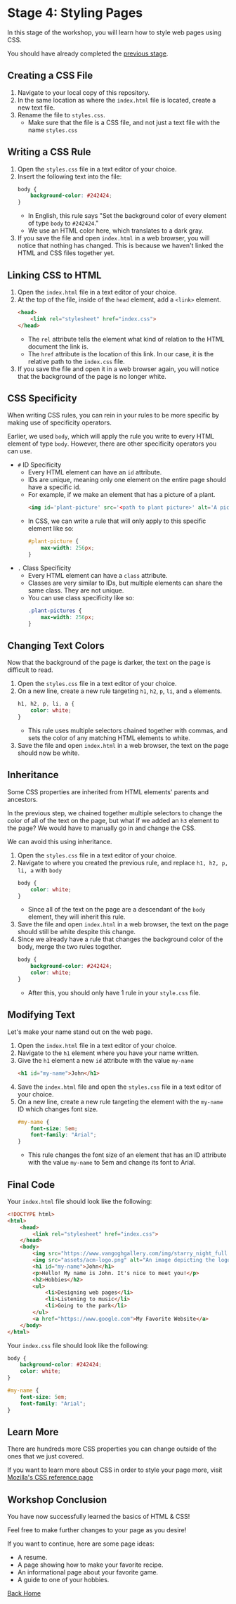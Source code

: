 # Stage 4: Styling Pages
In this stage of the workshop, you will learn how to style web pages using CSS.

You should have already completed the [previous stage](./stage3.md).

## Creating a CSS File
1. Navigate to your local copy of this repository.
2. In the same location as where the ``index.html`` file is located, create a new text file.
3. Rename the file to ``styles.css``.
   - Make sure that the file is a CSS file, and not just a text file with the name ``styles.css``

## Writing a CSS Rule
1. Open the ``styles.css`` file in a text editor of your choice.
2. Insert the following text into the file:
   ```css
   body {
       background-color: #242424;
   }
   ```
   - In English, this rule says "Set the background color of every element of type ``body`` to ``#242424``."
   - We use an HTML color here, which translates to a dark gray.
3. If you save the file and open ``index.html`` in a web browser, you will notice that nothing has changed. This is because we haven't linked the HTML and CSS files together yet.

## Linking CSS to HTML
1. Open the ``index.html`` file in a text editor of your choice.
2. At the top of the file, inside of the ``head`` element, add a ``<link>`` element.
   ```html
   <head>
       <link rel="stylesheet" href="index.css">
   </head>
   ```
   - The ``rel`` attribute tells the element what kind of relation to the HTML document the link is.
   - The ``href`` attribute is the location of this link. In our case, it is the relative path to the ``index.css`` file.
3. If you save the file and open it in a web browser again, you will notice that the background of the page is no longer white.

## CSS Specificity
When writing CSS rules, you can rein in your rules to be more specific by making use of specificity operators.

Earlier, we used ``body``, which will apply the rule you write to every HTML element of type ``body``. However, there are other specificity operators you can use.

- ``#`` ID Specificity
  - Every HTML element can have an ``id`` attribute.
  - IDs are unique, meaning only one element on the entire page should have a specific id.
  - For example, if we make an element that has a picture of a plant.
    ```html
    <img id='plant-picture' src='<path to plant picture>' alt='A picture of a potted plant.'/>
    ```
  - In CSS, we can write a rule that will only apply to this specific element like so:
    ```css
    #plant-picture {
        max-width: 256px;
    }
    ```
- ``.`` Class Specificity
  - Every HTML element can have a ``class`` attribute.
  - Classes are very similar to IDs, but multiple elements can share the same class. They are not unique.
  - You can use class specificity like so:
    ```css
    .plant-pictures {
        max-width: 256px;
    }
    ```

## Changing Text Colors
Now that the background of the page is darker, the text on the page is difficult to read.
1. Open the ``styles.css`` file in a text editor of your choice.
2. On a new line, create a new rule targeting ``h1``, ``h2``, ``p``, ``li``, and ``a`` elements.
   ```css
   h1, h2, p, li, a {
       color: white;
   }
   ```
   - This rule uses multiple selectors chained together with commas, and sets the color of any matching HTML elements to white.
3. Save the file and open ``index.html`` in a web browser, the text on the page should now be white.

## Inheritance
Some CSS properties are inherited from HTML elements' parents and ancestors.

In the previous step, we chained together multiple selectors to change the color of all of the text on the page, but what if we added an ``h3`` element to the page? We would have to manually go in and change the CSS.

We can avoid this using inheritance.
1. Open the ``styles.css`` file in a text editor of your choice.
2. Navigate to where you created the previous rule, and replace ``h1, h2, p, li, a`` with ``body``
   ```css
   body {
       color: white;
   }
   ```
   - Since all of the text on the page are a descendant of the ``body`` element, they will inherit this rule.
3. Save the file and open ``index.html`` in a web browser, the text on the page should still be white despite this change.
4. Since we already have a rule that changes the background color of the body, merge the two rules together.
   ```css
   body {
       background-color: #242424;
       color: white;
   }
   ```
   - After this, you should only have 1 rule in your ``style.css`` file.

## Modifying Text
Let's make your name stand out on the web page.
1. Open the ``index.html`` file in a text editor of your choice.
2. Navigate to the ``h1`` element where you have your name written.
3. Give the ``h1`` element a new ``id`` attribute with the value ``my-name``
   ```html
   <h1 id="my-name">John</h1>
   ```
4. Save the ``index.html`` file and open the ``styles.css`` file in a text editor of your choice.
5. On a new line, create a new rule targeting the element with the ``my-name`` ID which changes font size.
   ```css
   #my-name {
       font-size: 5em;
       font-family: "Arial";
   }
   ```
   - This rule changes the font size of an element that has an ID attribute with the value ``my-name`` to 5em and change its font to Arial.

## Final Code
Your ``index.html`` file should look like the following:
```html
<!DOCTYPE html>
<html>
    <head>
        <link rel="stylesheet" href="index.css">
    </head>
    <body>
        <img src="https://www.vangoghgallery.com/img/starry_night_full.jpg" alt="The Starry Night by Vincent Van Gogh." width="256"/>
        <img src="assets/acm-logo.png" alt="An image depicting the logo of the ACM."/>
        <h1 id="my-name">John</h1>
        <p>Hello! My name is John. It's nice to meet you!</p>
        <h2>Hobbies</h2>
        <ul>
            <li>Designing web pages</li>
            <li>Listening to music</li>
            <li>Going to the park</li>
        </ul>
        <a href="https://www.google.com">My Favorite Website</a>
    </body>
</html>
```

Your ``index.css`` file should look like the following:
```css
body {
    background-color: #242424;
    color: white;
}

#my-name {
    font-size: 5em;
    font-family: "Arial";
}
```

## Learn More
There are hundreds more CSS properties you can change outside of the ones that we just covered.

If you want to learn more about CSS in order to style your page more, visit [Mozilla's CSS reference page](https://developer.mozilla.org/en-US/docs/Web/CSS/Reference)

## Workshop Conclusion
You have now successfully learned the basics of HTML & CSS!

Feel free to make further changes to your page as you desire!

If you want to continue, here are some page ideas:
- A resume.
- A page showing how to make your favorite recipe.
- An informational page about your favorite game.
- A guide to one of your hobbies.

[Back Home](../README.md)

